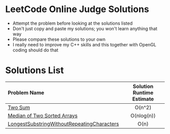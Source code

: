 LeetCode Online Judge Solutions
===============================
- Attempt the problem before looking at the solutions listed
- Don't just copy and paste my solutions; you won't learn anything that way
- Please compare these solutions to your own
- I really need to improve my C++ skills and this together with OpenGL coding should do that

Solutions List
==============

| Problem Name  | Solution Runtime Estimate   |
|:--------------|:---------------------------:|
| [Two Sum](https://github.com/taywils/leetcode/blob/master/TwoSum.cpp) |  O(n^2) |
| [Median of Two Sorted Arrays](https://github.com/taywils/leetcode/blob/master/MedianOfTwoSortedArrays.cpp)| O(nlog(n)) |
| [LongestSubstringWithoutRepeatingCharacters](https://github.com/taywils/leetcode/blob/master/LongestSubstringWithoutRepeatingCharacters.cpp) | O(n) |
